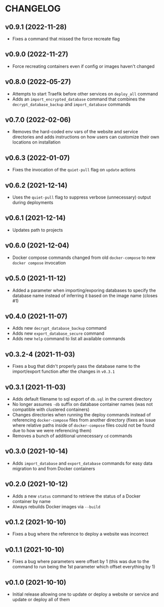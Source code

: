 # CHANGELOG

## v0.9.1 (2022-11-28)

- Fixes a command that missed the force recreate flag

## v0.9.0 (2022-11-27)

- Force recreating containers even if config or images haven't changed

## v0.8.0 (2022-05-27)

- Attempts to start Traefik before other services on `deploy_all` command
- Adds an `import_encrypted_database` command that combines the `decrypt_database_backup` and `import_database` commands

## v0.7.0 (2022-02-06)

- Removes the hard-coded env vars of the website and service directories and adds instructions on how users can customize their own locations on installation

## v0.6.3 (2022-01-07)

- Fixes the invocation of the `quiet-pull` flag on `update` actions

## v0.6.2 (2021-12-14)

- Uses the `quiet-pull` flag to suppress verbose (unnecessary) output during deployments

## v0.6.1 (2021-12-14)

- Updates path to projects

## v0.6.0 (2021-12-04)

- Docker compose commands changed from old `docker-compose` to new `docker compose` invocation

## v0.5.0 (2021-11-12)

- Added a parameter when importing/exporing databases to specify the database name instead of inferring it based on the image name (closes #1)

## v0.4.0 (2021-11-07)

- Adds new `decrypt_database_backup` command
- Adds new `export_database_secure` command
- Adds new `help` command to list all available commands

## v0.3.2-4 (2021-11-03)

- Fixes a bug that didn't properly pass the database name to the import/export function after the changes in `v0.3.1`

## v0.3.1 (2021-11-03)

- Adds default filename to sql export of `db.sql` in the current directory
- No longer assumes `-db` suffix on database container names (was not compatible with clustered containers)
- Changes directories when running the deploy commands instead of referencing `docker-compose` files from another directory (fixes an issue where relative paths inside of `docker-compose` files could not be found due to how we were referencing them)
- Removes a bunch of additional unnecessary `cd` commands

## v0.3.0 (2021-10-14)

- Adds `import_database` and `export_database` commands for easy data migration to and from Docker containers

## v0.2.0 (2021-10-12)

- Adds a new `status` command to retrieve the status of a Docker container by name
- Always rebuilds Docker images via `--build`

## v0.1.2 (2021-10-10)

- Fixes a bug where the reference to deploy a website was incorrect

## v0.1.1 (2021-10-10)

- Fixes a bug where parameters were offset by 1 (this was due to the command to run being the 1st parameter which offset everything by 1)

## v0.1.0 (2021-10-10)

- Initial release allowing one to update or deploy a website or service and update or deploy all of them
